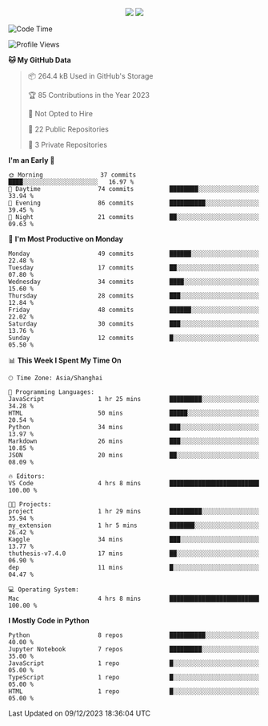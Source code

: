 <p align="center">
    <img src = "https://github-readme-stats.vercel.app/api?username=Zheng-Yi-git&show_icons=true&theme=yeblu&hide_border=true&count_private=true">
    <img src = "https://github-readme-stats.vercel.app/api/top-langs/?username=Zheng-Yi-git&hide=html,css&theme=yeblu&layout=compact&hide_border=true&count_private=true&langs_count=8">
</p>

<!--START_SECTION:waka-->
![Code Time](http://img.shields.io/badge/Code%20Time-805%20hrs%2033%20mins-blue)

![Profile Views](http://img.shields.io/badge/Profile%20Views-0-blue)

**🐱 My GitHub Data** 

> 📦 264.4 kB Used in GitHub's Storage 
 > 
> 🏆 85 Contributions in the Year 2023
 > 
> 🚫 Not Opted to Hire
 > 
> 📜 22 Public Repositories 
 > 
> 🔑 3 Private Repositories 
 > 
**I'm an Early 🐤** 

```text
🌞 Morning                37 commits          ████░░░░░░░░░░░░░░░░░░░░░   16.97 % 
🌆 Daytime                74 commits          ████████░░░░░░░░░░░░░░░░░   33.94 % 
🌃 Evening                86 commits          ██████████░░░░░░░░░░░░░░░   39.45 % 
🌙 Night                  21 commits          ██░░░░░░░░░░░░░░░░░░░░░░░   09.63 % 
```
📅 **I'm Most Productive on Monday** 

```text
Monday                   49 commits          ██████░░░░░░░░░░░░░░░░░░░   22.48 % 
Tuesday                  17 commits          ██░░░░░░░░░░░░░░░░░░░░░░░   07.80 % 
Wednesday                34 commits          ████░░░░░░░░░░░░░░░░░░░░░   15.60 % 
Thursday                 28 commits          ███░░░░░░░░░░░░░░░░░░░░░░   12.84 % 
Friday                   48 commits          ██████░░░░░░░░░░░░░░░░░░░   22.02 % 
Saturday                 30 commits          ███░░░░░░░░░░░░░░░░░░░░░░   13.76 % 
Sunday                   12 commits          █░░░░░░░░░░░░░░░░░░░░░░░░   05.50 % 
```


📊 **This Week I Spent My Time On** 

```text
🕑︎ Time Zone: Asia/Shanghai

💬 Programming Languages: 
JavaScript               1 hr 25 mins        █████████░░░░░░░░░░░░░░░░   34.28 % 
HTML                     50 mins             █████░░░░░░░░░░░░░░░░░░░░   20.54 % 
Python                   34 mins             ███░░░░░░░░░░░░░░░░░░░░░░   13.97 % 
Markdown                 26 mins             ███░░░░░░░░░░░░░░░░░░░░░░   10.85 % 
JSON                     20 mins             ██░░░░░░░░░░░░░░░░░░░░░░░   08.09 % 

🔥 Editors: 
VS Code                  4 hrs 8 mins        █████████████████████████   100.00 % 

🐱‍💻 Projects: 
project                  1 hr 29 mins        █████████░░░░░░░░░░░░░░░░   35.94 % 
my_extension             1 hr 5 mins         ███████░░░░░░░░░░░░░░░░░░   26.42 % 
Kaggle                   34 mins             ███░░░░░░░░░░░░░░░░░░░░░░   13.77 % 
thuthesis-v7.4.0         17 mins             ██░░░░░░░░░░░░░░░░░░░░░░░   06.90 % 
dep                      11 mins             █░░░░░░░░░░░░░░░░░░░░░░░░   04.47 % 

💻 Operating System: 
Mac                      4 hrs 8 mins        █████████████████████████   100.00 % 
```

**I Mostly Code in Python** 

```text
Python                   8 repos             ██████████░░░░░░░░░░░░░░░   40.00 % 
Jupyter Notebook         7 repos             █████████░░░░░░░░░░░░░░░░   35.00 % 
JavaScript               1 repo              █░░░░░░░░░░░░░░░░░░░░░░░░   05.00 % 
TypeScript               1 repo              █░░░░░░░░░░░░░░░░░░░░░░░░   05.00 % 
HTML                     1 repo              █░░░░░░░░░░░░░░░░░░░░░░░░   05.00 % 
```




 Last Updated on 09/12/2023 18:36:04 UTC
<!--END_SECTION:waka-->
